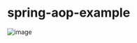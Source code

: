 # spring-aop-example
![image](https://github.com/user-attachments/assets/7568e4a3-f6b0-4d08-a166-256616de79f9)

